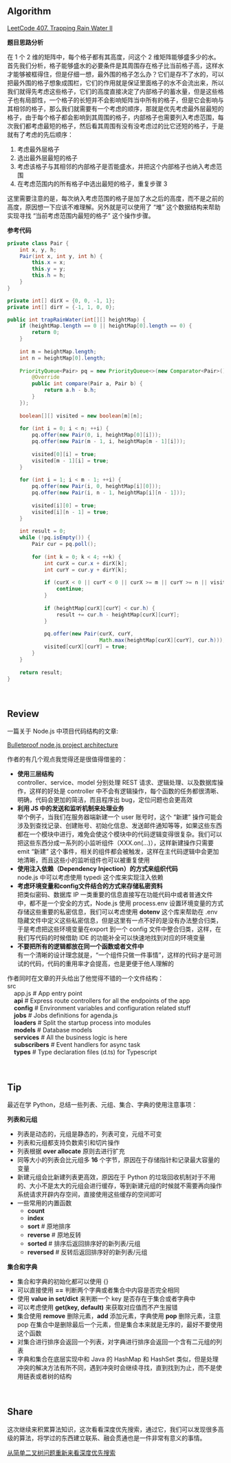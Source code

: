 ## Algorithm

[LeetCode 407. Trapping Rain Water II](https://leetcode.com/problems/trapping-rain-water-ii/submissions/)

**题目思路分析**<br>

在 1 个 2 维的矩阵中，每个格子都有其高度，问这个 2 维矩阵能够盛多少的水。首先我们分析，格子能够盛水的必要条件是其周围存在格子比当前格子高，这样水才能够被框得住，但是仔细一想，最外围的格子怎么办？它们是存不了水的，可以把最外围的格子想象成围栏，它们的作用就是保证里面格子的水不会流出来，所以我们就得先考虑这些格子，它们的高度直接决定了内部格子的蓄水量，但是这些格子也有局部性，一个格子的长短并不会影响矩阵当中所有的格子，但是它会影响与其相邻的格子，那么我们就需要有一个考虑的顺序，那就是优先考虑最外层最短的格子，由于每个格子都会影响到其周围的格子，内部格子也需要列入考虑范围，每次我们都考虑最短的格子，然后看其周围有没有没考虑过的比它还短的格子，于是就有了考虑的先后顺序：
1. 考虑最外层格子
2. 选出最外层最短的格子
3. 考虑该格子与其相邻的内部格子是否能盛水，并把这个内部格子也纳入考虑范围
4. 在考虑范围内的所有格子中选出最短的格子，重复步骤 3

这里需要注意的是，每次纳入考虑范围的格子是加了水之后的高度，而不是之前的高度，原因想一下应该不难理解。另外就是可以使用了 “堆” 这个数据结构来帮助实现寻找 “当前考虑范围内最短的格子” 这个操作步骤。

**参考代码**
```java
private class Pair {
    int x, y, h;
    Pair(int x, int y, int h) {
        this.x = x;
        this.y = y;
        this.h = h;
    }
}

private int[] dirX = {0, 0, -1, 1};
private int[] dirY = {-1, 1, 0, 0};

public int trapRainWater(int[][] heightMap) {
    if (heightMap.length == 0 || heightMap[0].length == 0) {
        return 0;
    }
    
    int m = heightMap.length;
    int n = heightMap[0].length;
    
    PriorityQueue<Pair> pq = new PriorityQueue<>(new Comparator<Pair>() {
        @Override
        public int compare(Pair a, Pair b) {
            return a.h - b.h;
        }
    });
    
    boolean[][] visited = new boolean[m][n];
    
    for (int i = 0; i < n; ++i) {
        pq.offer(new Pair(0, i, heightMap[0][i]));
        pq.offer(new Pair(m - 1, i, heightMap[m - 1][i]));
        
        visited[0][i] = true;
        visited[m - 1][i] = true;
    }
    
    for (int i = 1; i < m - 1; ++i) {
        pq.offer(new Pair(i, 0, heightMap[i][0]));
        pq.offer(new Pair(i, n - 1, heightMap[i][n - 1]));
        
        visited[i][0] = true;
        visited[i][n - 1] = true;
    }
    
    int result = 0;
    while (!pq.isEmpty()) {
        Pair cur = pq.poll();
        
        for (int k = 0; k < 4; ++k) {
            int curX = cur.x + dirX[k];
            int curY = cur.y + dirY[k];
            
            if (curX < 0 || curY < 0 || curX >= m || curY >= n || visited[curX][curY]) {
                continue;
            }
            
            if (heightMap[curX][curY] < cur.h) {
                result += cur.h - heightMap[curX][curY];
            }
            
            pq.offer(new Pair(curX, curY, 
                              Math.max(heightMap[curX][curY], cur.h)));
            visited[curX][curY] = true;
        }
    }
    
    return result;
}
```

<br>

## Review
一篇关于 Node.js 中项目代码结构的文章:<br>

[Bulletproof node.js project architecture](https://dev.to/santypk4/bulletproof-node-js-project-architecture-4epf?utm_source=mybridge&utm_medium=blog&utm_campaign=read_more)

作者的有几个观点我觉得还是很值得借鉴的：
* **使用三层结构**<br>
  controller、service、model 分别处理 REST 请求、逻辑处理、以及数据库操作，这样的好处是 controller 中不会有逻辑操作，每个函数的任务都很清晰、明确，代码会更加的简洁，而且程序出 bug，定位问题也会更高效
* **利用 JS 中的发送和监听机制来处理业务**<br>
  举个例子，当我们在服务器端新建一个 user 账号时，这个 “新建” 操作可能会涉及到查找记录、创建账号、初始化信息、发送邮件通知等等，如果这些东西都在一个模块中进行，难免会使这个模块中的代码逻辑变得很复杂。我们可以把这些东西分成一系列的小监听组件（XXX.on(...)），这样新建操作只需要 emit “新建” 这个事件，相关的组件都会被触发，这样在主代码逻辑中会更加地清晰，而且这些小的监听组件也可以被重复使用
* **使用注入依赖（Dependency Injection）的方式来组织代码**<br>
  node.js 中可以考虑使用 typedi 这个库来实现注入依赖
* **考虑环境变量和config文件结合的方式来存储私密资料**<br>
  把类似密码、数据库 IP 一类重要的信息直接写在功能代码中或者普通文件中，都不是一个安全的方式，Node.js 使用 process.env 设置环境变量的方式存储这些重要的私密信息，我们可以考虑使用 **dotenv** 这个库来帮助在 .env 隐藏文件中定义这些私密信息，但是这里有一点不好的是没有办法整合归类，于是考虑把这些环境变量在export 到一个 config 文件中整合归类，这样，在我们写代码的时候借助 IDE 的功能补全可以快速地找到对应的环境变量
* **不要把所有的逻辑都放在同一个函数或者文件中** <br>
  有一个清晰的设计理念就是，“一个组件只做一件事情”，这样的代码才是可测试的代码，代码的重用率才会提高，也是更便于他人理解的

作者同时在文章的开头给出了他觉得不错的一个文件结构：<br>
src<br>
&nbsp; &nbsp; app.js          # App entry point<br>
&nbsp; &nbsp; **api**             # Express route controllers for all the endpoints of the app<br>
&nbsp; &nbsp; **config**          # Environment variables and configuration related stuff<br>
&nbsp; &nbsp; **jobs**            # Jobs definitions for agenda.js<br>
&nbsp; &nbsp; **loaders**         # Split the startup process into modules<br>
&nbsp; &nbsp; **models**          # Database models<br>
&nbsp; &nbsp; **services**        # All the business logic is here<br>
&nbsp; &nbsp; **subscribers**     # Event handlers for async task<br>
&nbsp; &nbsp; **types**           # Type declaration files (d.ts) for Typescript
  

<br>

## Tip
最近在学 Python，总结一些列表、元组、集合、字典的使用注意事项：

**列表和元组**
* 列表是动态的，元组是静态的，列表可变，元组不可变
* 列表和元组都支持负数索引和切片操作
* 列表根据 **over allocate** 原则去进行扩充
* 同等大小的列表会比元组多 **16** 个字节，原因在于存储指针和记录最大容量的变量
* 新建元组会比新建列表更高效，原因在于 Python 的垃圾回收机制对于不用的、大小不是太大的元组会进行缓存，等到新建元组的时候就不需要再向操作系统请求开辟内存空间，直接使用这些缓存的空间即可
* 一些常用的内置函数
    * **count**
    * **index**
    * **sort**          # 原地排序
    * **reverse**       # 原地反转
    * **sorted**        # 排序后返回排序好的新列表/元组
    * **reversed**      # 反转后返回排序好的新列表/元组

**集合和字典**
* 集合和字典的初始化都可以使用 {}
* 可以直接使用 **==** 判断两个字典或者集合中内容是否完全相同
* 使用 **value in set/dict** 来判断一个 key 是否存在于集合或者字典中
* 可以考虑使用 **get(key, default)** 来获取对应值而不产生报错
* 集合使用 **remove** 删除元素，**add** 添加元素，字典使用 **pop** 删除元素，注意 pop   在集合中是删除最后一个元素，但是集合本来就是无序的，最好不要使用这个函数
* 对集合进行排序会返回一个列表，对字典进行排序会返回一个含有二元组的列表
* 字典和集合在底层实现中和 Java 的 HashMap 和 HashSet 类似，但是处理冲突的解决方法有所不同，遇到冲突时会继续寻找，直到找到为止，而不是使用链表或者树的结构
<br>

## Share

这次继续来积累算法知识，这次看看深度优先搜索，通过它，我们可以发现很多高级的算法，将学过的东西建立联系、融会贯通也是一件非常有意义的事情。

[从简单二叉树问题重新来看深度优先搜索](./从简单二叉树问题重新来看深度优先搜索.md)